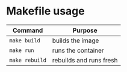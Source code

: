 # Makefile usage

| Command        | Purpose                 |
| -------------- | ----------------------- |
| `make build`   | builds the image        |
| `make run`     | runs the container      |
| `make rebuild` | rebuilds and runs fresh |
